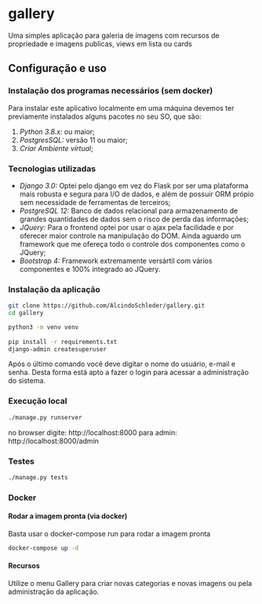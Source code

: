 # gallery
Uma simples aplicação para galeria de imagens com recursos de propriedade e imagens publicas, views em lista ou cards 

## Configuração e uso

### Instalação dos programas necessários (sem docker)

Para instalar este aplicativo localmente em uma máquina devemos ter previamente instalados
alguns pacotes no seu SO, que são:

1. *Python 3.8.x:* ou maior;
2. *PostgresSQL:* versão 11 ou maior;
3. *Criar Ambiente virtual*;

### Tecnologias utilizadas

- *Django 3.0:* Optei pelo django em vez do Flask por ser uma plataforma mais robusta e segura para I/O de dados, e além de possuir ORM própio sem necessidade de ferramentas de terceiros;
- *PostgreSQL 12:* Banco de dados relacional para armazenamento de grandes quantidades de dados sem o risco de perda das informações;
- *JQuery:* Para o frontend optei por usar o ajax pela facilidade e por oferecer maior controle na manipulação do DOM. Ainda aguardo um framework que me ofereça todo o controle dos componentes como o JQuery;
- *Bootstrap 4:* Framework extremamente versártil com vários componentes e 100% integrado ao JQuery.

### Instalação da aplicação

```bash
git clone https://github.com/AlcindoSchleder/gallery.git
cd gallery

python3 -m venv venv
 
pip install -r requirements.txt
django-admin createsuperuser
```

Após o último comando você deve digitar o nome do usuário, e-mail e senha.
Desta forma está apto a fazer o login para acessar a administração do sistema.


### Execução local

```bash
./manage.py runserver
```
no browser digite: http://localhost:8000
para admin: http://localhost:8000/admin
 
### Testes

```bash
./manage.py tests
```

### Docker

#### Rodar a imagem pronta (via docker)

Basta usar o docker-compose run para rodar a imagem pronta

```bash
docker-compose up -d
```


#### Recursos

Utilize o menu Gallery para criar novas categorias e novas imagens ou pela administração da aplicação.
